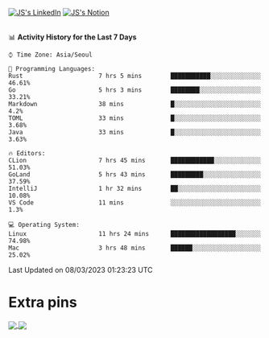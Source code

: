 
[![JS's LinkedIn](https://img.shields.io/badge/LinkedIn-blue?style=for-the-badge&logo=linkedin)](https://www.linkedin.com/in/jaeseung-lee-5a2a32139/) 
[![JS's Notion](https://img.shields.io/badge/Notion-black?style=for-the-badge&logo=notion)](https://bit.ly/ljswiki1) <br><br>
<!-- ![JS's GitHub stats](https://github-readme-stats-lemon-five.vercel.app/api?username=tkxkd0159&hide=contribs,prs,stars,issues&show_icons=true&theme=react&include_all_commits=true)   -->
<!-- ![Top Langs](https://github-readme-stats-lemon-five.vercel.app/api/top-langs/?username=tkxkd0159&layout=compact&hide=jupyter%20notebook,scss,html,css&langs_count=10)  -->


<!--START_SECTION:waka-->
📊 **Activity History for the Last 7 Days** 

```text
⌚︎ Time Zone: Asia/Seoul

💬 Programming Languages: 
Rust                     7 hrs 5 mins        ███████████░░░░░░░░░░░░░░   46.61% 
Go                       5 hrs 3 mins        ████████░░░░░░░░░░░░░░░░░   33.21% 
Markdown                 38 mins             █░░░░░░░░░░░░░░░░░░░░░░░░   4.2% 
TOML                     33 mins             █░░░░░░░░░░░░░░░░░░░░░░░░   3.68% 
Java                     33 mins             █░░░░░░░░░░░░░░░░░░░░░░░░   3.63%

🔥 Editors: 
CLion                    7 hrs 45 mins       ████████████░░░░░░░░░░░░░   51.03% 
GoLand                   5 hrs 43 mins       █████████░░░░░░░░░░░░░░░░   37.59% 
IntelliJ                 1 hr 32 mins        ██░░░░░░░░░░░░░░░░░░░░░░░   10.08% 
VS Code                  11 mins             ░░░░░░░░░░░░░░░░░░░░░░░░░   1.3%

💻 Operating System: 
Linux                    11 hrs 24 mins      ██████████████████░░░░░░░   74.98% 
Mac                      3 hrs 48 mins       ██████░░░░░░░░░░░░░░░░░░░   25.02%

```


 Last Updated on 08/03/2023 01:23:23 UTC
<!--END_SECTION:waka-->

# Extra pins
<a href="https://github.com/tkxkd0159/tkxkd0159.github.io">
  <img align="center" src="https://github-readme-stats-lemon-five.vercel.app/api/pin/?username=tkxkd0159&repo=nft-card-game&theme=react" />
</a>
<a href="https://github.com/tkxkd0159/dsalgo">
  <img align="center" src="https://github-readme-stats-lemon-five.vercel.app/api/pin/?username=tkxkd0159&repo=dsalgo&theme=react" />
</a>

<!---
- 🔭 I’m currently working on ...
- 🌱 I’m currently learning blockchain and distributed network
- 👯 I’m looking to collaborate on ...
- 🤔 I’m looking for help with ...
- 💬 Ask me about ...
- 📫 How to reach me: ...
- 😄 Pronouns: ...
- ⚡ Fun fact: ...
-->
